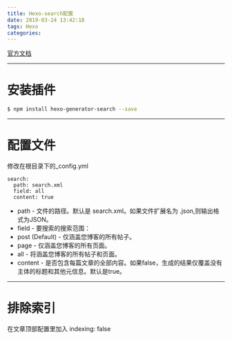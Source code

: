 ```yaml
---
title: Hexo-search配置
date: 2019-03-24 13:42:18
tags: Hexo
categories: 
---
```


[官方文档](https://github.com/wzpan/hexo-generator-search)

---
# 安装插件
```bash
$ npm install hexo-generator-search --save
```
<!-- more -->
---
# 配置文件
修改在根目录下的_config.yml
```
search:
  path: search.xml 
  field: all 
  content: true
```
* path - 文件的路径。默认是 search.xml。如果文件扩展名为 .json,则输出格式为JSON。
* field - 要搜索的搜索范围：
*   post (Default) -  仅涵盖您博客的所有帖子。
*   page - 仅涵盖您博客的所有页面。
*   all - 将涵盖您博客的所有帖子和页面。
* content - 是否包含每篇文章的全部内容。如果false，生成的结果仅覆盖没有主体的标题和其他元信息。默认是true。
---
# 排除索引
在文章顶部配置里加入 indexing: false 
